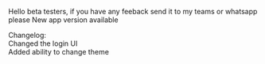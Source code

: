 Hello beta testers, if you have any feeback send it to my teams or whatsapp please
New app version available

Changelog:  
  Changed the login UI  
  Added ability to change theme  
